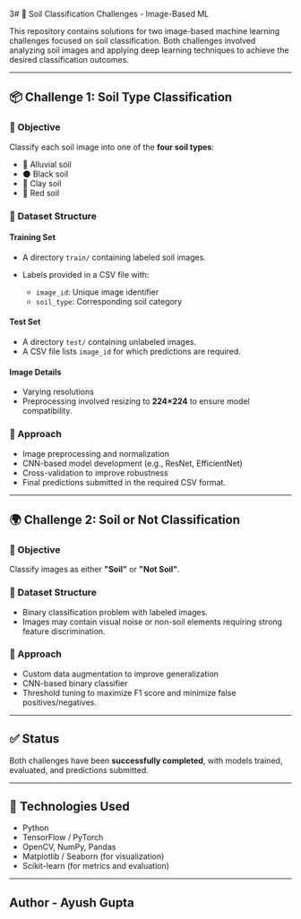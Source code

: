 3# 🌱 Soil Classification Challenges - Image-Based ML

This repository contains solutions for two image-based machine learning challenges focused on soil classification. Both challenges involved analyzing soil images and applying deep learning techniques to achieve the desired classification outcomes.

---

## 📦 Challenge 1: Soil Type Classification

### 🧠 Objective

Classify each soil image into one of the **four soil types**:

* 🌾 Alluvial soil
* 🌑 Black soil
* 🧱 Clay soil
* 🔴 Red soil

### 📁 Dataset Structure

#### Training Set

* A directory `train/` containing labeled soil images.
* Labels provided in a CSV file with:

  * `image_id`: Unique image identifier
  * `soil_type`: Corresponding soil category

#### Test Set

* A directory `test/` containing unlabeled images.
* A CSV file lists `image_id` for which predictions are required.

#### Image Details

* Varying resolutions
* Preprocessing involved resizing to **224×224** to ensure model compatibility.

### 🧪 Approach

* Image preprocessing and normalization
* CNN-based model development (e.g., ResNet, EfficientNet)
* Cross-validation to improve robustness
* Final predictions submitted in the required CSV format.

---

## 🌍 Challenge 2: Soil or Not Classification

### 🧠 Objective

Classify images as either **"Soil"** or **"Not Soil"**.

### 📁 Dataset Structure

* Binary classification problem with labeled images.
* Images may contain visual noise or non-soil elements requiring strong feature discrimination.

### 🧪 Approach

* Custom data augmentation to improve generalization
* CNN-based binary classifier
* Threshold tuning to maximize F1 score and minimize false positives/negatives.

---

## ✅ Status

Both challenges have been **successfully completed**, with models trained, evaluated, and predictions submitted.

---

## 🚀 Technologies Used

* Python
* TensorFlow / PyTorch
* OpenCV, NumPy, Pandas
* Matplotlib / Seaborn (for visualization)
* Scikit-learn (for metrics and evaluation)

---

## Author - Ayush Gupta
